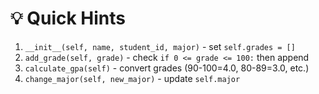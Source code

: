 # 💡 Quick Hints

1. `__init__(self, name, student_id, major)` - set `self.grades = []`
2. `add_grade(self, grade)` - check `if 0 <= grade <= 100:` then append
3. `calculate_gpa(self)` - convert grades (90-100=4.0, 80-89=3.0, etc.)
4. `change_major(self, new_major)` - update `self.major`